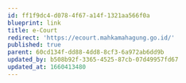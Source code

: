 ```yaml
---
id: ff1f9dc4-d078-4f67-a14f-1321aa566f0a
blueprint: link
title: e-Court
redirect: 'https://ecourt.mahkamahagung.go.id/'
published: true
parent: 60cd134f-dd88-4dd8-8cf3-6a972ab6dd9b
updated_by: b508b92f-3365-4525-87cb-07d49957fd67
updated_at: 1660413480
---
```

